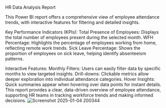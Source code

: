 HR Data Analysis Report

This Power BI report offers a comprehensive view of employee attendance trends, with interactive features for filtering and detailed insights.

Key Performance Indicators (KPIs):
Total Presence of Employees: Displays the total number of employees present during the selected month.
WFH Percentage: Highlights the percentage of employees working from home, reflecting remote work trends.
Sick Leave Percentage: Shows the proportion of employees on sick leave, helping identify absenteeism patterns.

Interactive Features:
Monthly Filters: Users can easily filter data by specific months to view targeted insights.
Drill-downs: Clickable metrics allow deeper exploration into individual attendance categories.
Hover Insights: Quick summaries appear when hovering over data points for instant details.
This report provides a clear, data-driven overview of employee attendance, supporting HR teams in tracking workforce trends and making informed decisions.
![Screenshot 2025-01-04 200344](https://github.com/user-attachments/assets/9e35f2a6-580c-4d74-9c19-8fa80cfb4268)

